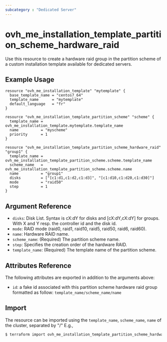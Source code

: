 ```yaml
---
subcategory : "Dedicated Server"
---
```


# ovh_me_installation_template_partition_scheme_hardware_raid

Use this resource to create a hardware raid group in the partition scheme of a custom installation template available for dedicated servers.

## Example Usage

```hcl
resource "ovh_me_installation_template" "mytemplate" {
  base_template_name = "centos7_64"
  template_name      = "mytemplate"
  default_language   = "fr"
}

resource "ovh_me_installation_template_partition_scheme" "scheme" {
  template_name = ovh_me_installation_template.mytemplate.template_name
  name          = "myscheme"
  priority      = 1
}

resource "ovh_me_installation_template_partition_scheme_hardware_raid" "group1" {
  template_name = ovh_me_installation_template_partition_scheme.scheme.template_name
  scheme_name   = ovh_me_installation_template_partition_scheme.scheme.name
  name          = "group1"
  disks         = ["[c1:d1,c1:d2,c1:d3]", "[c1:d10,c1:d20,c1:d30]"]
  mode          = "raid50"
  step          = 1
}
```

## Argument Reference

* `disks`: Disk List. Syntax is cX:dY for disks and [cX:dY,cX:dY] for groups. With X and Y resp. the controller id and the disk id.
* `mode`: RAID mode (raid0, raid1, raid10, raid5, raid50, raid6, raid60).
* `name`: Hardware RAID name.
* `scheme_name`: (Required) The partition scheme name.
* `step`: Specifies the creation order of the hardware RAID.
* `template_name`: (Required) The template name of the partition scheme.


## Attributes Reference

The following attributes are exported in addition to the arguments above:

* `id`: a fake id associated with this partition scheme hardware raid group formatted as follow: `template_name/scheme_name/name`

## Import

The resource can be imported using the `template_name`, `scheme_name`, `name` of the cluster, separated by "/" E.g.,

```bash
$ terraform import ovh_me_installation_template_partition_scheme_hardware_raid.group1 template_name/scheme_name/name
```
